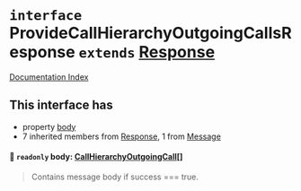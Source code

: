 # `interface` ProvideCallHierarchyOutgoingCallsResponse `extends` [Response](../interface.Response/README.md)

[Documentation Index](../README.md)

## This interface has

- property [body](#-readonly-body-callhierarchyoutgoingcall)
- 7 inherited members from [Response](../interface.Response/README.md), 1 from [Message](../interface.Message/README.md)


#### 📄 `readonly` body: [CallHierarchyOutgoingCall](../interface.CallHierarchyOutgoingCall.2/README.md)\[]

> Contains message body if success === true.




